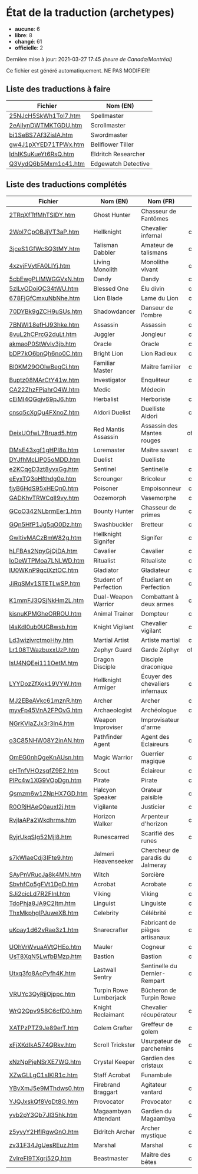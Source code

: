 # État de la traduction (archetypes)

 * **aucune**: 6
 * **libre**: 8
 * **changé**: 61
 * **officielle**: 2


Dernière mise à jour: 2021-03-27 17:45 *(heure de Canada/Montréal)*

Ce fichier est généré automatiquement. NE PAS MODIFIER!
## Liste des traductions à faire

| Fichier   | Nom (EN)    |
|-----------|-------------|
|[25NJcH5SkWh1Tol7.htm](archetypes/25NJcH5SkWh1Tol7.htm)|Spellmaster|
|[2eAiIynDWTMKTGDU.htm](archetypes/2eAiIynDWTMKTGDU.htm)|Scrollmaster|
|[bi1SeBS7Af3ZisIA.htm](archetypes/bi1SeBS7Af3ZisIA.htm)|Swordmaster|
|[gw4J1pXYED71TPWx.htm](archetypes/gw4J1pXYED71TPWx.htm)|Bellflower Tiller|
|[IdhIKSuKueYt6RsQ.htm](archetypes/IdhIKSuKueYt6RsQ.htm)|Eldritch Researcher|
|[Q3VydQ6b5Mxm1c41.htm](archetypes/Q3VydQ6b5Mxm1c41.htm)|Edgewatch Detective|

## Liste des traductions complétés

| Fichier   | Nom (EN)    | Nom (FR)    | État |
|-----------|-------------|-------------|:----:|
|[2TRqXfTtfMhTSIDY.htm](archetypes/2TRqXfTtfMhTSIDY.htm)|Ghost Hunter|Chasseur de Fantômes|libre|
|[2Wol7CpOBJjVT3aP.htm](archetypes/2Wol7CpOBJjVT3aP.htm)|Hellknight|Chevalier infernal|changé|
|[3jceS1GfWcSQ3tMY.htm](archetypes/3jceS1GfWcSQ3tMY.htm)|Talisman Dabbler|Amateur de talismans|changé|
|[4xzvjFVytFA0LIYj.htm](archetypes/4xzvjFVytFA0LIYj.htm)|Living Monolith|Monolithe vivant|changé|
|[5cbEwgPLlMWGGVxN.htm](archetypes/5cbEwgPLlMWGGVxN.htm)|Dandy|Dandy|changé|
|[5zILvODoiQC34tWU.htm](archetypes/5zILvODoiQC34tWU.htm)|Blessed One|Élu divin|changé|
|[678FjGfCmxuNbNhe.htm](archetypes/678FjGfCmxuNbNhe.htm)|Lion Blade|Lame du Lion|changé|
|[70DYBk9gZCH9uSUs.htm](archetypes/70DYBk9gZCH9uSUs.htm)|Shadowdancer|Danseur de l'ombre|changé|
|[7BNWl18efHJ93hke.htm](archetypes/7BNWl18efHJ93hke.htm)|Assassin|Assassin|changé|
|[8vuL2hCPrcG2duLt.htm](archetypes/8vuL2hCPrcG2duLt.htm)|Juggler|Jongleur|changé|
|[akmaoP0StWvIv3jb.htm](archetypes/akmaoP0StWvIv3jb.htm)|Oracle|Oracle|changé|
|[bDP7kO6bnQh6no0C.htm](archetypes/bDP7kO6bnQh6no0C.htm)|Bright Lion|Lion Radieux|changé|
|[Bl0KM29OOlwBegCi.htm](archetypes/Bl0KM29OOlwBegCi.htm)|Familiar Master|Maître familier|changé|
|[Buptz08MArCtY41w.htm](archetypes/Buptz08MArCtY41w.htm)|Investigator|Enquêteur|changé|
|[CA22ZhzFPjahrO4W.htm](archetypes/CA22ZhzFPjahrO4W.htm)|Medic|Médecin|libre|
|[cEiMI4QGqjv69pJ6.htm](archetypes/cEiMI4QGqjv69pJ6.htm)|Herbalist|Herboriste|changé|
|[cnsq5cXgQu4FXnoZ.htm](archetypes/cnsq5cXgQu4FXnoZ.htm)|Aldori Duelist|Duelliste Aldori|changé|
|[DeixUOfwL7Bruad5.htm](archetypes/DeixUOfwL7Bruad5.htm)|Red Mantis Assassin|Assassin des Mantes rouges|officielle|
|[DMsE43xgf1gHPl8o.htm](archetypes/DMsE43xgf1gHPl8o.htm)|Loremaster|Maître savant|changé|
|[DYJfhMcLlP05oMDD.htm](archetypes/DYJfhMcLlP05oMDD.htm)|Duelist|Duelliste|libre|
|[e2KCqgD3zt8yvxGg.htm](archetypes/e2KCqgD3zt8yvxGg.htm)|Sentinel|Sentinelle|changé|
|[eEyxTQ3oHfthdg0e.htm](archetypes/eEyxTQ3oHfthdg0e.htm)|Scrounger|Bricoleur|changé|
|[fjyB6HdS95xHEQn0.htm](archetypes/fjyB6HdS95xHEQn0.htm)|Poisoner|Empoisonneur|changé|
|[GADKhvTRWCqlI9vy.htm](archetypes/GADKhvTRWCqlI9vy.htm)|Oozemorph|Vasemorphe|changé|
|[GCoO342NLbrmEer1.htm](archetypes/GCoO342NLbrmEer1.htm)|Bounty Hunter|Chasseur de primes|changé|
|[GQn5HfP1Jg5qO0Dz.htm](archetypes/GQn5HfP1Jg5qO0Dz.htm)|Swashbuckler|Bretteur|changé|
|[GwItivMACzBmW82g.htm](archetypes/GwItivMACzBmW82g.htm)|Hellknight Signifer|Signifer|changé|
|[hLFBAs2NpyGjQiDA.htm](archetypes/hLFBAs2NpyGjQiDA.htm)|Cavalier|Cavalier|changé|
|[IoDeWTPMoa7LNLWD.htm](archetypes/IoDeWTPMoa7LNLWD.htm)|Ritualist|Ritualiste|changé|
|[IU0WKnP9qciXztOC.htm](archetypes/IU0WKnP9qciXztOC.htm)|Gladiator|Gladiateur|changé|
|[JiRqSMv1STETLwSP.htm](archetypes/JiRqSMv1STETLwSP.htm)|Student of Perfection|Étudiant en Perfection|changé|
|[K1mmFJ3QSjNkHm2L.htm](archetypes/K1mmFJ3QSjNkHm2L.htm)|Dual-Weapon Warrior|Combattant à deux armes|changé|
|[kisnuKPMGheORROU.htm](archetypes/kisnuKPMGheORROU.htm)|Animal Trainer|Dompteur|changé|
|[l4sKdl0ub0UGBwsb.htm](archetypes/l4sKdl0ub0UGBwsb.htm)|Knight Vigilant|Chevalier vigilant|changé|
|[Ld3wizivrctmoHhy.htm](archetypes/Ld3wizivrctmoHhy.htm)|Martial Artist|Artiste martial|changé|
|[Lr108TWazbuxxUzP.htm](archetypes/Lr108TWazbuxxUzP.htm)|Zephyr Guard|Garde Zéphyr|officielle|
|[lsU4NQEei111OetM.htm](archetypes/lsU4NQEei111OetM.htm)|Dragon Disciple|Disciple draconique|libre|
|[LYYDozZfXok19VYW.htm](archetypes/LYYDozZfXok19VYW.htm)|Hellknight Armiger|Écuyer des chevaliers infernaux|changé|
|[MJ2EBeAVkc61mznR.htm](archetypes/MJ2EBeAVkc61mznR.htm)|Archer|Archer|changé|
|[myvFp45VnA2FPOvG.htm](archetypes/myvFp45VnA2FPOvG.htm)|Archaeologist|Archéologue|changé|
|[NGrKVIaZJx3r3In4.htm](archetypes/NGrKVIaZJx3r3In4.htm)|Weapon Improviser|Improvisateur d'arme|libre|
|[o3C85NHW08Y2inAN.htm](archetypes/o3C85NHW08Y2inAN.htm)|Pathfinder Agent|Agent des Éclaireurs|changé|
|[OmEG0nhQgeKnAUsn.htm](archetypes/OmEG0nhQgeKnAUsn.htm)|Magic Warrior|Guerrier magique|changé|
|[pHTnfVHOzsgfZ9E2.htm](archetypes/pHTnfVHOzsgfZ9E2.htm)|Scout|Éclaireur|changé|
|[PlPc4w1XG9VOpDgn.htm](archetypes/PlPc4w1XG9VOpDgn.htm)|Pirate|Pirate|changé|
|[Qsmzm6w1ZNpHX7GD.htm](archetypes/Qsmzm6w1ZNpHX7GD.htm)|Halcyon Speaker|Orateur paisible|changé|
|[R0ORjHAeQ0auxl2j.htm](archetypes/R0ORjHAeQ0auxl2j.htm)|Vigilante|Justicier|changé|
|[RvjlaAPa2Wkdhrms.htm](archetypes/RvjlaAPa2Wkdhrms.htm)|Horizon Walker|Arpenteur d'horizon|changé|
|[RyjrUkqSIg52Mjl8.htm](archetypes/RyjrUkqSIg52Mjl8.htm)|Runescarred|Scarifié des runes|changé|
|[s7kWIaeCdj3IFte9.htm](archetypes/s7kWIaeCdj3IFte9.htm)|Jalmeri Heavenseeker|Chercheur de paradis du Jalmeray|changé|
|[SAyPnVRucJa8k4MN.htm](archetypes/SAyPnVRucJa8k4MN.htm)|Witch|Sorcière|libre|
|[SbvhfCo5gFVt1DgD.htm](archetypes/SbvhfCo5gFVt1DgD.htm)|Acrobat|Acrobate|changé|
|[SJi2cicLd7R2FInl.htm](archetypes/SJi2cicLd7R2FInl.htm)|Viking|Viking|changé|
|[TdoPhja8JA9C2Itm.htm](archetypes/TdoPhja8JA9C2Itm.htm)|Linguist|Linguiste|changé|
|[ThxMkphglPJuweXB.htm](archetypes/ThxMkphglPJuweXB.htm)|Celebrity|Célébrité|changé|
|[uKoay1d62vRae3z1.htm](archetypes/uKoay1d62vRae3z1.htm)|Snarecrafter|Fabricant de pièges artisanaux|changé|
|[UOhVrWvuaAVtQHEo.htm](archetypes/UOhVrWvuaAVtQHEo.htm)|Mauler|Cogneur|changé|
|[UsT8XqN5LwfbBMzp.htm](archetypes/UsT8XqN5LwfbBMzp.htm)|Bastion|Bastion|changé|
|[Utxq3fo8AoPyfh4K.htm](archetypes/Utxq3fo8AoPyfh4K.htm)|Lastwall Sentry|Sentinelle du Dernier-Rempart|changé|
|[VRUYc3QyRjjOjppc.htm](archetypes/VRUYc3QyRjjOjppc.htm)|Turpin Rowe Lumberjack|Bûcheron de Turpin Rowe|libre|
|[WrQ2Qpv958C6cfD0.htm](archetypes/WrQ2Qpv958C6cfD0.htm)|Knight Reclaimant|Chevalier récupérateur|changé|
|[XATPzPTZ9Je89erT.htm](archetypes/XATPzPTZ9Je89erT.htm)|Golem Grafter|Greffeur de golem|changé|
|[xFjXKdIkA574QRkv.htm](archetypes/xFjXKdIkA574QRkv.htm)|Scroll Trickster|Usurpateur de parchemins|changé|
|[xNzNpPjeNSrXE7WG.htm](archetypes/xNzNpPjeNSrXE7WG.htm)|Crystal Keeper|Gardien des cristaux|changé|
|[XZwGLLgC1sIKlR1c.htm](archetypes/XZwGLLgC1sIKlR1c.htm)|Staff Acrobat|Funambule|libre|
|[YBvXmJ5e9MThdws0.htm](archetypes/YBvXmJ5e9MThdws0.htm)|Firebrand Braggart|Agitateur vantard|changé|
|[YJQJxskQf8VqDt8G.htm](archetypes/YJQJxskQf8VqDt8G.htm)|Provocator|Provocator|changé|
|[yvb2pY3Qb7Jl35hk.htm](archetypes/yvb2pY3Qb7Jl35hk.htm)|Magaambyan Attendant|Gardien du Magaambya|changé|
|[z5yvyY2HfIRgwGnO.htm](archetypes/z5yvyY2HfIRgwGnO.htm)|Eldritch Archer|Archer mystique|changé|
|[zv31F34JgUesREuz.htm](archetypes/zv31F34JgUesREuz.htm)|Marshal|Marshal|changé|
|[ZvIreFl9TXgrj52Q.htm](archetypes/ZvIreFl9TXgrj52Q.htm)|Beastmaster|Maître des bêtes|changé|
